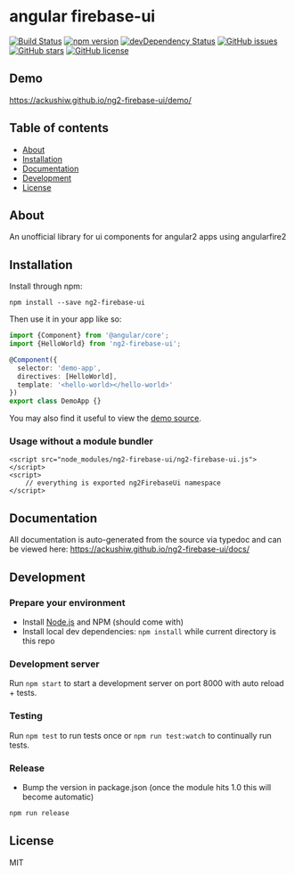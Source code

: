 # angular firebase-ui
[![Build Status](https://travis-ci.org/ackushiw/ng2-firebase-ui.svg?branch=master)](https://travis-ci.org/ackushiw/ng2-firebase-ui)
[![npm version](https://badge.fury.io/js/ng2-firebase-ui.svg)](http://badge.fury.io/js/ng2-firebase-ui)
[![devDependency Status](https://david-dm.org/ackushiw/ng2-firebase-ui/dev-status.svg)](https://david-dm.org/ackushiw/ng2-firebase-ui#info=devDependencies)
[![GitHub issues](https://img.shields.io/github/issues/ackushiw/ng2-firebase-ui.svg)](https://github.com/ackushiw/ng2-firebase-ui/issues)
[![GitHub stars](https://img.shields.io/github/stars/ackushiw/ng2-firebase-ui.svg)](https://github.com/ackushiw/ng2-firebase-ui/stargazers)
[![GitHub license](https://img.shields.io/badge/license-MIT-blue.svg)](https://raw.githubusercontent.com/ackushiw/ng2-firebase-ui/master/LICENSE)

## Demo
https://ackushiw.github.io/ng2-firebase-ui/demo/

## Table of contents

- [About](#about)
- [Installation](#installation)
- [Documentation](#documentation)
- [Development](#development)
- [License](#licence)

## About

An unofficial library for ui components for angular2 apps using angularfire2

## Installation

Install through npm:
```
npm install --save ng2-firebase-ui
```

Then use it in your app like so:

```typescript
import {Component} from '@angular/core';
import {HelloWorld} from 'ng2-firebase-ui';

@Component({
  selector: 'demo-app',
  directives: [HelloWorld],
  template: '<hello-world></hello-world>'
})
export class DemoApp {}
```

You may also find it useful to view the [demo source](https://github.com/ackushiw/ng2-firebase-ui/blob/master/demo/demo.ts).

### Usage without a module bundler
```
<script src="node_modules/ng2-firebase-ui/ng2-firebase-ui.js"></script>
<script>
    // everything is exported ng2FirebaseUi namespace
</script>
```

## Documentation
All documentation is auto-generated from the source via typedoc and can be viewed here:
https://ackushiw.github.io/ng2-firebase-ui/docs/

## Development

### Prepare your environment
* Install [Node.js](http://nodejs.org/) and NPM (should come with)
* Install local dev dependencies: `npm install` while current directory is this repo

### Development server
Run `npm start` to start a development server on port 8000 with auto reload + tests. 

### Testing
Run `npm test` to run tests once or `npm run test:watch` to continually run tests.

### Release
* Bump the version in package.json (once the module hits 1.0 this will become automatic)
```bash
npm run release
```

## License

MIT
